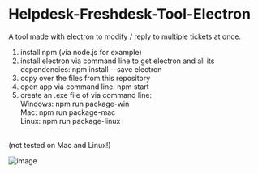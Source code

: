 # Helpdesk-Freshdesk-Tool-Electron
A tool made with electron to modify / reply to multiple tickets at once.

  1. install npm (via node.js for example)
  2. install electron via command line to get electron and all its dependencies: npm install --save electron
  3. copy over the files from this repository
  4. open app via command line: npm start
  5. create an .exe file of via command line:<br>
      Windows: npm run package-win<br>
      Mac: npm run package-mac<br>
      Linux: npm run package-linux<br>
<br>
(not tested on Mac and Linux!)<br>

![image](https://user-images.githubusercontent.com/92596776/137599238-0bb2e906-0d08-48f6-9881-0462dc7866b1.png)

